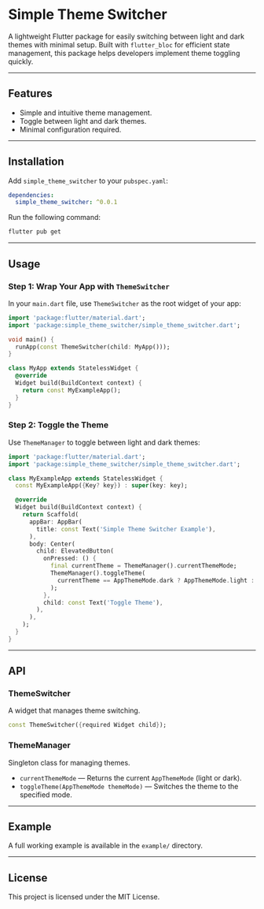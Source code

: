 # Simple Theme Switcher

A lightweight Flutter package for easily switching between light and dark themes with minimal setup. Built with `flutter_bloc` for efficient state management, this package helps developers implement theme toggling quickly.

---

## Features
- Simple and intuitive theme management.
- Toggle between light and dark themes.
- Minimal configuration required.

---

## Installation

Add `simple_theme_switcher` to your `pubspec.yaml`:
```yaml
dependencies:
  simple_theme_switcher: ^0.0.1
```

Run the following command:
```bash
flutter pub get
```

---

## Usage

### Step 1: Wrap Your App with `ThemeSwitcher`
In your `main.dart` file, use `ThemeSwitcher` as the root widget of your app:

```dart
import 'package:flutter/material.dart';
import 'package:simple_theme_switcher/simple_theme_switcher.dart';

void main() {
  runApp(const ThemeSwitcher(child: MyApp()));
}

class MyApp extends StatelessWidget {
  @override
  Widget build(BuildContext context) {
    return const MyExampleApp();
  }
}
```

### Step 2: Toggle the Theme
Use `ThemeManager` to toggle between light and dark themes:

```dart
import 'package:flutter/material.dart';
import 'package:simple_theme_switcher/simple_theme_switcher.dart';

class MyExampleApp extends StatelessWidget {
  const MyExampleApp({Key? key}) : super(key: key);

  @override
  Widget build(BuildContext context) {
    return Scaffold(
      appBar: AppBar(
        title: const Text('Simple Theme Switcher Example'),
      ),
      body: Center(
        child: ElevatedButton(
          onPressed: () {
            final currentTheme = ThemeManager().currentThemeMode;
            ThemeManager().toggleTheme(
              currentTheme == AppThemeMode.dark ? AppThemeMode.light : AppThemeMode.dark,
            );
          },
          child: const Text('Toggle Theme'),
        ),
      ),
    );
  }
}
```

---

## API
### **ThemeSwitcher**
A widget that manages theme switching.
```dart
const ThemeSwitcher({required Widget child});
```

### **ThemeManager**
Singleton class for managing themes.
- `currentThemeMode` — Returns the current `AppThemeMode` (light or dark).
- `toggleTheme(AppThemeMode themeMode)` — Switches the theme to the specified mode.

---

## Example
A full working example is available in the `example/` directory.

---

## License
This project is licensed under the MIT License.

